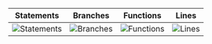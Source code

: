 | Statements                  | Branches                | Functions                 | Lines             |
| --------------------------- | ----------------------- | ------------------------- | ----------------- |
| ![Statements](https://img.shields.io/badge/statements-98.58%25-brightgreen.svg?style=for-the-badge&logo=jest) | ![Branches](https://img.shields.io/badge/branches-94.89%25-brightgreen.svg?style=for-the-badge&logo=jest) | ![Functions](https://img.shields.io/badge/functions-96.29%25-brightgreen.svg?style=for-the-badge&logo=jest) | ![Lines](https://img.shields.io/badge/lines-98.7%25-brightgreen.svg?style=for-the-badge&logo=jest) |